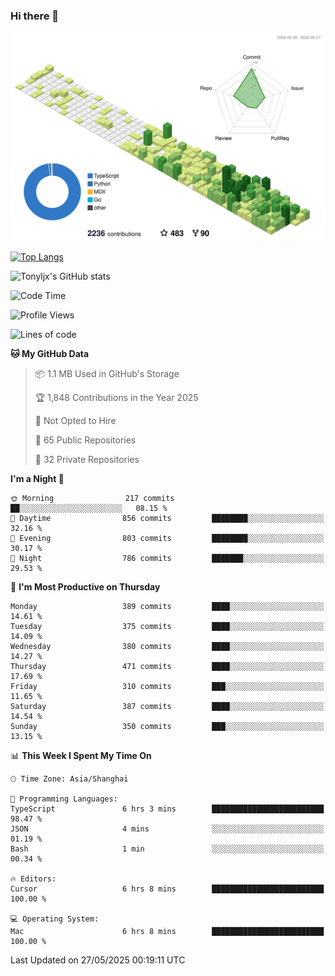 ### Hi there 👋

![](./profile-3d-contrib/profile-green-animate.svg)

 

[![Top Langs](https://github-readme-stats.vercel.app/api/top-langs/?username=tonyljx)](https://github.com/anuraghazra/github-readme-stats)

![Tonyljx's GitHub stats](https://github-readme-stats.vercel.app/api?username=tonyljx&theme=default&show_icons=true)

 

<!--START_SECTION:waka-->
![Code Time](http://img.shields.io/badge/Code%20Time-1%2C323%20hrs%2059%20mins-blue)

![Profile Views](http://img.shields.io/badge/Profile%20Views-0-blue)

![Lines of code](https://img.shields.io/badge/From%20Hello%20World%20I%27ve%20Written-1.4%20million%20lines%20of%20code-blue)

**🐱 My GitHub Data** 

> 📦 1.1 MB Used in GitHub's Storage 
 > 
> 🏆 1,848 Contributions in the Year 2025
 > 
> 🚫 Not Opted to Hire
 > 
> 📜 65 Public Repositories 
 > 
> 🔑 32 Private Repositories 
 > 
**I'm a Night 🦉** 

```text
🌞 Morning                217 commits         ██░░░░░░░░░░░░░░░░░░░░░░░   08.15 % 
🌆 Daytime                856 commits         ████████░░░░░░░░░░░░░░░░░   32.16 % 
🌃 Evening                803 commits         ████████░░░░░░░░░░░░░░░░░   30.17 % 
🌙 Night                  786 commits         ███████░░░░░░░░░░░░░░░░░░   29.53 % 
```
📅 **I'm Most Productive on Thursday** 

```text
Monday                   389 commits         ████░░░░░░░░░░░░░░░░░░░░░   14.61 % 
Tuesday                  375 commits         ████░░░░░░░░░░░░░░░░░░░░░   14.09 % 
Wednesday                380 commits         ████░░░░░░░░░░░░░░░░░░░░░   14.27 % 
Thursday                 471 commits         ████░░░░░░░░░░░░░░░░░░░░░   17.69 % 
Friday                   310 commits         ███░░░░░░░░░░░░░░░░░░░░░░   11.65 % 
Saturday                 387 commits         ████░░░░░░░░░░░░░░░░░░░░░   14.54 % 
Sunday                   350 commits         ███░░░░░░░░░░░░░░░░░░░░░░   13.15 % 
```


📊 **This Week I Spent My Time On** 

```text
🕑︎ Time Zone: Asia/Shanghai

💬 Programming Languages: 
TypeScript               6 hrs 3 mins        █████████████████████████   98.47 % 
JSON                     4 mins              ░░░░░░░░░░░░░░░░░░░░░░░░░   01.19 % 
Bash                     1 min               ░░░░░░░░░░░░░░░░░░░░░░░░░   00.34 % 

🔥 Editors: 
Cursor                   6 hrs 8 mins        █████████████████████████   100.00 % 

💻 Operating System: 
Mac                      6 hrs 8 mins        █████████████████████████   100.00 % 
```


 Last Updated on 27/05/2025 00:19:11 UTC
<!--END_SECTION:waka-->
